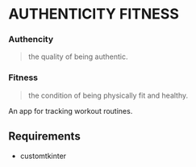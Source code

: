 # AUTHENTICITY FITNESS

### Authencity

> the quality of being authentic.

### Fitness

> the condition of being physically fit and healthy.

An app for tracking workout routines.

## Requirements

* customtkinter
